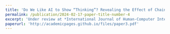 ```yaml
---
title: 'Do We Like AI to Show “Thinking”? Revealing the Effect of Chain-of-Thought on Human Perceptions'
permalink: /publication/2024-02-17-paper-title-number-4
excerpt: 'Under review at *International Journal of Human-Computer Interaction*'
paperurl: 'http://academicpages.github.io/files/paper3.pdf'
---
```

